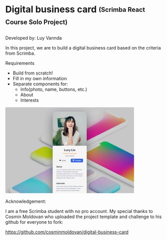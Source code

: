 # Digital business card <sub><sup>(Scrimba React Course Solo Project)</sup></sub>

Developed by: Luy Vannda

In this project, we are to build a digital business card based on the criteria from Scrimba.

 Requirements
- Build from scratch!
- Fill in my own information
- Separate components for:
    - Info(photo, name, buttons, etc.)
    - About
    - Interests

<img src="src/components/images/project-thumbnail.png" width="80%"/>

Acknowledgement: 

I am a free Scrimba student with no pro account. My special thanks to Cosmin Moldovan who uploaded the project template and challenge to his github for everyone to fork:

https://github.com/cosminmoldovan/digital-business-card
